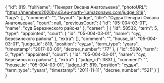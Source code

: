 {
    "id": 819,
    "fullName": "Пенкрат Оксана Анатольевна",
    "photoURL": "https://members2020by.s3.eu-north-1.amazonaws.com/judge_819",
    "tags": [],
    "comment": "",
    "layout": "judge",
    "title": "Судья Пенкрат Оксана Анатольевна",
    "court": null,
    "previousCourt": {
        "id": "05-004-03-01",
        "name": "суд Березинского района"
    },
    "career": [
        {
            "id": 58532,
            "term": 5,
            "type": "appointed",
            "court": {
                "id": "05-004-03-01",
                "name": "суд Березинского района"
            },
            "extra": [],
            "comment": "",
            "house_id": "05-004-03-01",
            "judge_id": 819,
            "position": "судья",
            "term_type": "years",
            "timestamp": "2017-03-09",
            "decree_number": "77"
        },
        {
            "id": 5080,
            "term": 5,
            "type": "appointed",
            "court": {
                "id": "05-004-03-01",
                "name": "суд Березинского района"
            },
            "extra": {
                "judge_id": 3831
            },
            "comment": "",
            "house_id": "05-004-03-01",
            "judge_id": 819,
            "position": "судья",
            "term_type": "years",
            "timestamp": "2011-11-11",
            "decree_number": "521"
        }
    ]
}